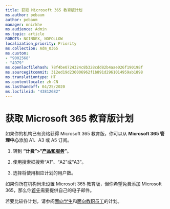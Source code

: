```yaml
---
title: 获取 Microsoft 365 教育版计划
ms.author: pebaum
author: pebaum
manager: mnirkhe
ms.audience: Admin
ms.topic: article
ROBOTS: NOINDEX, NOFOLLOW
localization_priority: Priority
ms.collection: Adm_O365
ms.custom:
- "9002568"
- "4979"
ms.openlocfilehash: 78f4be0724324c8b328cdd82b4aae026f190198f
ms.sourcegitcommit: 312ed19d236006962f1b891d2961014959ab1898
ms.translationtype: HT
ms.contentlocale: zh-CN
ms.lasthandoff: 04/25/2020
ms.locfileid: "43812682"
---
```

# <a name="get-the-microsoft-365-education-plans"></a>获取 Microsoft 365 教育版计划

如果你的机构已有资格获得 Microsoft 365 教育版，你可以从 **Microsoft 365 管理中心**添加 A1、A3 或 A5 订阅。 

1. 转到 **“计费”>“[产品和服务](https://go.microsoft.com/fwlink/p/?linkid=868433)”**。

2. 使用搜索框搜索“A1”、“A2”或“A3”。

3. 选择将使用相应计划的用户数。

如果你所在机构尚未设置 Microsoft 365 教育版，但你希望免费添加 Microsoft 365，那么你[首先](https://www.microsoft.com/education/products/office)需要提供自己的电子邮件。

 若要比较各计划，请参阅[面向学生](https://www.microsoft.com/microsoft-365/academic/compare-office-365-education-plans?activetab=tab:primaryr1)和[面向教职员工](https://www.microsoft.com/microsoft-365/academic/compare-office-365-education-plans?activetab=tab:primaryr2)的计划。
